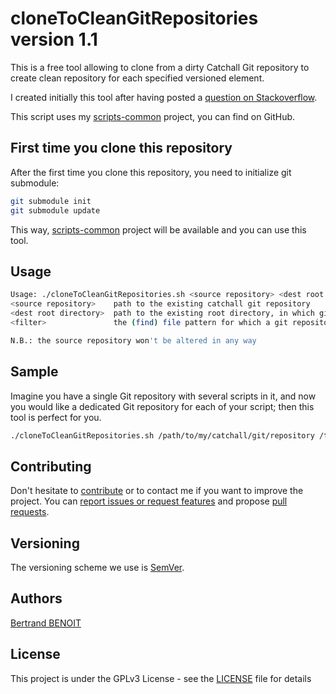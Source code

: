 # cloneToCleanGitRepositories version 1.1
This is a free tool allowing to clone from a dirty Catchall Git repository to create clean repository for each specified versioned element.

I created initially this tool after having posted a [question on Stackoverflow](https://stackoverflow.com/q/53396677/10524205).

This script uses my [scripts-common](https://github.com/bertrand-benoit/scripts-common) project, you can find on GitHub.

## First time you clone this repository
After the first time you clone this repository, you need to initialize git submodule:
```bash
git submodule init
git submodule update
```

This way, [scripts-common](https://github.com/bertrand-benoit/scripts-common) project will be available and you can use this tool.

## Usage
```bash
Usage: ./cloneToCleanGitRepositories.sh <source repository> <dest root directory> <filter>
<source repository>    path to the existing catchall git repository
<dest root directory>  path to the existing root directory, in which git repositories will be created
<filter>		       the (find) file pattern for which a git repository must be created

N.B.: the source repository won't be altered in any way
```

## Sample
Imagine you have a single Git repository with several scripts in it, and now you would like a dedicated Git repository for each of your script; then this tool is perfect for you.

```bash
./cloneToCleanGitRepositories.sh /path/to/my/catchall/git/repository /tmp/myFirstTest '*.sh'
```

## Contributing
Don't hesitate to [contribute](https://opensource.guide/how-to-contribute/) or to contact me if you want to improve the project.
You can [report issues or request features](https://github.com/bertrand-benoit/scripts-common/issues) and propose [pull requests](https://github.com/bertrand-benoit/scripts-common/pulls).

## Versioning
The versioning scheme we use is [SemVer](http://semver.org/).

## Authors
[Bertrand BENOIT](mailto:contact@bertrand-benoit.net)

## License
This project is under the GPLv3 License - see the [LICENSE](LICENSE) file for details
